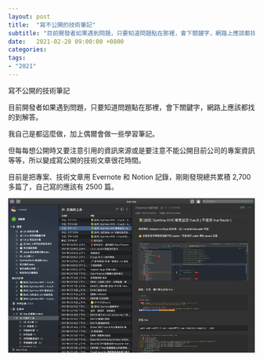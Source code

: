 ```yaml
---
layout: post
title:  "寫不公開的技術筆記"
subtitle: "目前開發者如果遇到問題，只要知道問題點在那裡，會下關鍵字，網路上應該都找的到解答"
date:   2021-02-28 09:00:00 +0800
categories: 
tags:
- "2021"
---
```


寫不公開的技術筆記

目前開發者如果遇到問題，只要知道問題點在那裡，會下關鍵字，網路上應該都找的到解答。

我自己是都這麼做，加上偶爾會做一些學習筆記。

但每每想公開時又要注意引用的資訊來源或是要注意不能公開目前公司的專案資訊等等，所以變成寫公開的技術文章很花時間。

目前是把專案、技術文章用 Evernote 和 Notion 記錄，剛剛發現總共累積 2,700 多篇了，自己寫的應該有 2500 篇。

![](/images/medium/1__nWStXrRsRqP2PF1Fy7bULg.png)